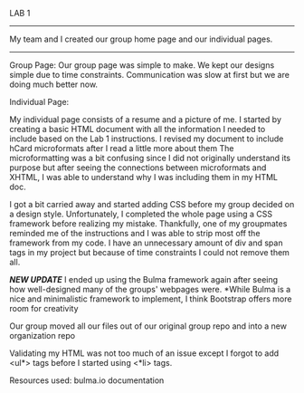 LAB 1
____________________

My team and I created our group home page and our individual pages.
_____________________

Group Page:
Our group page was simple to make.
We kept our designs simple due to time constraints.
Communication was slow at first but we are doing much better now.


Individual Page:

My individual page consists of a resume and a picture of me.
I started by creating a basic HTML document with all the information I needed to include based on the Lab 1 instructions.
I revised my document to include hCard microformats after I read a little more about them
The microformatting was a bit confusing since I did not originally understand its purpose but after seeing the connections between 
microformats and XHTML, I was able to understand why I was including them in my HTML doc.

I got a bit carried away and started adding CSS before my group decided on a design style.
Unfortunately, I completed the whole page using a CSS framework before realizing my mistake. Thankfully, one of my groupmates reminded me of the instructions and
I was able to strip most off the framework from my code. I have an unnecessary amount of div and span tags in my project but
because of time constraints I could not remove them all.

***NEW UPDATE***
I ended up using the Bulma framework again after seeing how well-designed many of the groups' webpages were.
*While Bulma is a nice and minimalistic framework to implement, I think Bootstrap offers more room for creativity

Our group moved all our files out of our original group repo and into a new organization repo


Validating my HTML was not too much of an issue except I forgot to add <ul*> tags before I started using <*li> tags.
  
Resources used: bulma.io documentation
